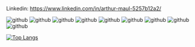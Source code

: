 Linkedin: https://www.linkedin.com/in/arthur-maul-5257b12a2/

![github](https://img.shields.io/badge/-Git-black?logo=git&logoColor-white&style=for-the-badge)
![github](https://img.shields.io/badge/-Github-black?logo=githubt&logoColor-white&style=for-the-badge)
![github](https://img.shields.io/badge/-Vim-black?logo=vim&logoColor-white&style=for-the-badge)
![github](https://img.shields.io/badge/-Neovim-black?logo=neovim&logoColor-white&style=for-the-badge)
![github](https://img.shields.io/badge/-C-black?logo=c&logoColor-white&style=for-the-badge)
![github](https://img.shields.io/badge/-Python-black?logo=python&logoColor-white&style=for-the-badge)
![github](https://img.shields.io/badge/-Numpy-black?logo=numpy&logoColor-white&style=for-the-badge)
![github](https://img.shields.io/badge/-Pandas-black?logo=pandas&logoColor-white&style=for-the-badge)
![github](https://img.shields.io/badge/-Django-black?logo=django&logoColor-white&style=for-the-badge)

[![Top Langs](https://github-readme-stats.vercel.app/api/top-langs/?username=arthurmiiengineering)](https://github.com/anuraghazra/github-readme-stats)
